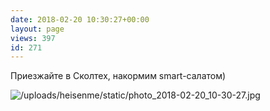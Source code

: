 ```yaml
---
date: 2018-02-20 10:30:27+00:00
layout: page
views: 397
id: 271
---
```


Приезжайте в Сколтех, накормим smart-салатом)



![/uploads/heisenme/static/photo_2018-02-20_10-30-27.jpg](/uploads/heisenme/static/photo_2018-02-20_10-30-27.jpg)
